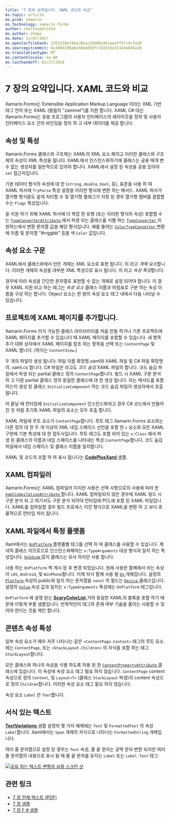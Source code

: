 ```yaml
---
title: "7 장의 요약입니다. XAML 코드와 비교"
ms.topic: article
ms.prod: xamarin
ms.technology: xamarin-forms
author: charlespetzold
ms.author: chape
ms.date: 11/07/2017
ms.openlocfilehash: 1263328a748ac0bacd368da361aeaff57c4cfa20
ms.sourcegitcommit: 6cd40d190abe38edd50fc74331be15324a845a28
ms.translationtype: MT
ms.contentlocale: ko-KR
ms.lasthandoff: 02/27/2018
---
```

# <a name="summary-of-chapter-7-xaml-vs-code"></a>7 장의 요약입니다. XAML 코드와 비교

Xamarin.Forms는 Extensible Application Markup Language 이라는 XML 기반 태그 언어 또는 XAML (발음이 "zammel")를 지원 합니다. XAML C# 대신 Xamarin.Forms는 응용 프로그램의 사용자 인터페이스의 레이아웃을 정의 및 사용자 인터페이스 요소 간의 바인딩을 정의 하 고 내부 데이터를 제공 합니다.

## <a name="properties-and-attributes"></a>속성 및 특성

Xamarin.Forms 클래스와 구조체는 XAML의 XML 요소 해지고 이러한 클래스와 구조체의 속성이 XML 특성을 됩니다. XAML에서 인스턴스화하기에 클래스는 공용 매개 변수 없는 생성자를 일반적으로 있어야 합니다. XAML에서 설정 된 속성을 공용 있어야 `set` 접근자입니다.

기본 데이터 형식의 속성에 대 한 (`string`, `double`, `bool`, 등), 표준을 사용 하 여 XAML 파서에 `TryParse` 특성 설정을 이러한 형식에 변환 하는 메서드. XAML 파서가 열거형 형식을도 쉽게 처리할 수 및 열거형 플래그가 지정 된 경우 열거형 멤버를 결합할 수는 `Flags` 특성입니다.

을 지원 하기 위해 XAML 파서에 더 복잡 한 유형 (또는 이러한 형식의 속성) 포함할 수는 [ `TypeConverterAttribute` ](https://developer.xamarin.com/api/type/Xamarin.Forms.TypeConverterAttribute/) 에서 파생 되는 클래스를 식별 하는 [ `TypeConverter` ](https://developer.xamarin.com/api/type/Xamarin.Forms.TypeConverter/) 지 원하는에서 변환 문자열 값을 해당 형식입니다. 예를 들어는 [ `ColorTypeConverter` ](https://developer.xamarin.com/api/type/Xamarin.Forms.ColorTypeConverter/) 변환에 이름 및 문자열 "#rrggbb" 등을 색 `Color` 값입니다.

## <a name="property-element-syntax"></a>속성 요소 구문

XAML에서 클래스와에서 만든 개체는 XML 요소로 표현 됩니다. 이 라고 *개체 요소*합니다. 이러한 개체의 속성을 대부분 XML 특성으로 표시 됩니다. 이 라고 *속성 특성*합니다.

경우에 따라 속성을 간단한 문자열로 표현할 수 없는 개체로 설정 되어야 합니다. 이 경우 XAML 지원 라고 하는 태그는 *속성 요소* 클래스 이름과 마침표로 구분 하는 속성 이름을 구성 하는 합니다. Object 요소는 한 쌍의 속성 요소 태그 내에서 다음 나타날 수 있습니다.

## <a name="adding-a-xaml-page-to-your-project"></a>프로젝트에 XAML 페이지를 추가합니다.

Xamarin.Forms 이식 가능한 클래스 라이브러리를 처음 만들 하거나 기존 프로젝트에 XAML 페이지를 추가할 수 있습니다 때 XAML 페이지를 포함할 수 있습니다. 새 항목 추가 대화 상자에서 XAML 페이지를 참조 하는 항목을 선택 또는 `ContentPage` 및 XAML 합니다. (하지는 `ContentView`.)

두 개의 파일이 생성 됩니다: 파일 이름 확장명.xaml와 XAML 파일 및 C# 파일 확장명이. xaml.cs 합니다. C# 파일은 라고도 *코드 숨김* XAML 파일의 합니다. 코드 숨김 파일에서 파생 되는 partial 클래스 정의 `ContentPage`합니다. 빌드 시 XAML 구문 분석 하 고 다른 partial 클래스 정의 동일한 클래스에 대 한 생성 됩니다. 라는 메서드를 포함 하는이 생성 된 클래스 `InitializeComponent` 하는 코드 숨김 파일의 생성자에서 호출 됩니다.

이 끝날 때 런타임에 `InitializeComponent` 인스턴스화되고 경우 C# 코드에서 만들어진 것 처럼 초기화 XAML 파일의 요소는 모두 호출 합니다.

XAML 파일에 루트 요소가 `ContentPage`합니다. 루트 태그 Xamarin.Forms 요소와는 다른 정의 대 한 두 개 이상의 XML 네임 스페이스 선언을 포함 한 `x` 요소와 모든 XAML 구현에 기본 특성에 대 한 접두사입니다. 루트 태그도 포함 되어 있는 `x:Class` 에서 파생 된 클래스의 이름과 네임 스페이스를 나타내는 특성 `ContentPage`합니다. 코드 숨김 파일에서 네임 스페이스 및 클래스 이름을 일치합니다.

XAML 및 코드의 조합 하 여 표시 됩니다는 [ **CodePlusXaml** ](https://github.com/xamarin/xamarin-forms-book-samples/tree/master/Chapter07) 샘플.

## <a name="the-xaml-compiler"></a>XAML 컴파일러

Xamarin.Forms는 XAML 컴파일러 이지만 사용은 선택 사항으로의 사용에 따라 한 [ `XamlCompilationAttribute` ](https://developer.xamarin.com/api/type/Xamarin.Forms.Xaml.XamlCompilationAttribute/)합니다. XAML 컴파일되지 않은 경우에 XAML 빌드 시 구문 분석 되 고 여기서도 구문 분석 되어야 런타임에 PCL에 포함 된 XAML 파일입니다. XAML를 컴파일할 경우 빌드 프로세스 이진 형식으로 XAML을 변환 하 고 보다 효율적으로 런타임 처리 됩니다.

## <a name="platform-specificity-in-the-xaml-file"></a>XAML 파일에서 특정 플랫폼

Xaml에서는 [ `OnPlatform` ](https://developer.xamarin.com/api/type/Xamarin.Forms.OnPlatform%3CT%3E/) 플랫폼별 태그를 선택 하 여 클래스를 사용할 수 있습니다. 제네릭 클래스 이므로으로 인스턴스화해야는 `x:TypeArguments` 대상 형식과 일치 하는 특성입니다. [ `OnIdiom` ](https://developer.xamarin.com/api/type/Xamarin.Forms.OnIdiom%3CT%3E/) 많지 클래스는 유사 하지만 사용 합니다.

사용 하는 `OnPlatform` 책 게시 된 후 변경 되었습니다. 원래 사용한 함께에서 라는 속성이 `iOS`, `Android`, 및 `WinPhone`합니다. 이제 자식 함께 사용 될 [ `On` ](https://developer.xamarin.com/api/type/Xamarin.Forms.On/) 개체입니다. 설정의 [ `Platform` ](https://developer.xamarin.com/api/property/Xamarin.Forms.On.Platform/) 속성의 public와 일치 하는 문자열을 `const` 의 필드는 [ `Device` ](https://developer.xamarin.com/api/type/Xamarin.Forms.Device/) 클래스입니다. 설정의 [ `Value` ](https://developer.xamarin.com/api/property/Xamarin.Forms.On.Value/) 속성 값과 일치는 `x:TypeArguments` 특성에는 `OnPlatform` 태그입니다.

`OnPlatform` 에 설명 된는 [ **ScaryColorList** ](https://github.com/xamarin/xamarin-forms-book-samples/tree/master/Chapter07/ScaryColorList) 거의 동일한 XAML의 블록을 포함 하기 때문에 이렇게 부름 샘플입니다. 반복적인이 태그의 존재 여부 기술을 줄이는 사용할 수 있어야 한다는 것을 제안 합니다.

## <a name="the-content-property-attributes"></a>콘텐츠 속성 특성

일부 속성 요소가 매우 자주 나타나는 같은 `<ContentPage.Content>` 태그의 루트 요소에는 `ContentPage`, 또는 `<StackLayout.Children>` 의 자식을 포함 하는 태그 `StackLayout`합니다.

모든 클래스와 하나의 속성을 식별 하도록 허용 된 한 [ `ContentPropertyAttribute` ](https://developer.xamarin.com/api/type/Xamarin.Forms.ContentPropertyAttribute/) 클래스에 있습니다. 이 속성에 속성 요소 태그 필요 하지 않습니다. `ContentPage` content 속성으로 정의 `Content`, 및 `Layout<T>` (클래스 `StackLayout` 파생)의 content 속성으로 정의 `Children`합니다. 이러한 속성 요소 태그 필요 하지 않습니다.

속성 요소 `Label` 은 `Text`합니다.

## <a name="formatted-text"></a>서식 있는 텍스트

[ **TextVariations** ](https://github.com/xamarin/xamarin-forms-book-samples/tree/master/Chapter07/TextVariations) 샘플 설정의 몇 가지 예제에는 `Text` 및 `FormattedText` 의 속성 `Label`합니다. Xaml에서는 `Span` 개체의 자식으로 나타나는 `FormattedString` 개체입니다.

 여러 줄 문자열으로 설정 된 경우는 `Text` 속성, 줄 끝 문자는 공백 문자 변환 되지만 여러 줄 문자열의 내용으로 표시 될 때 줄 끝 문자를 유지는 `Label` 또는 `Label.Text` 태그:

 [![공유 하는 텍스트 변형의 삼중 스크린 샷](images/ch07fg03-small.png "서식이 지정 된 텍스트 변형")](images/ch07fg03-large.png "서식이 지정 된 텍스트 변형")



## <a name="related-links"></a>관련 링크

- [7 장 전체 텍스트 (PDF)](https://download.xamarin.com/developer/xamarin-forms-book/XamarinFormsBook-Ch07-Apr2016.pdf)
- [7 장 샘플](https://github.com/xamarin/xamarin-forms-book-samples/tree/master/Chapter07)
- [7 장 F # 샘플](https://github.com/xamarin/xamarin-forms-book-samples/tree/master/Chapter07/FS/CodePlusXaml)
